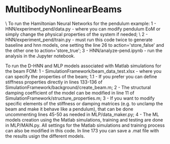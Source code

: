 # MultibodyNonlinearBeams
\\
To run the Hamiltonian Neural Networks for the pendulum example:
1 - HNN/experiment_pend/data.py - where you can modify pendulum EoM or simply change the physical properties of the system if needed;
\\
2 - HNN/experiment_pend/train.py - must run this code twice to generate baseline and hnn models, one setting the line 26 to action='store_false' 
and the other one to action='store_true';
3 - HNN/analyze-pend.ipynb - run the analysis in the Jupyter notebook.


To run the D-HNN and MLP models associated with Matlab simulations for the beam FOM:
1 - SimulationFramework/beam_data_test.xlsx - where you can specify the properties of the beam;
1.1 - If you prefer you can define stiffness properties directly in lines 133-136 of SimulationFramework/background/create_beam.m;
2 - The structural damping coefficient of the model can be modified in line 11 of SimulationFramework/structure_properties.m;
3 - If you want to modify specific elements of the stiffness or damping matrices (e.g. to unclamp the beam and make it behave like a pendulum), 
that can be done uncommenting lines 45-50 as needed in MLP/data_maker.py;
4 - The ML models creation using the Matlab simulations, training and testing are done in MLP/MAIN.py. All settings for the Matlab simulations 
and training process can also be modified in this code. In line 173 you can save a .mat file with the results usign the different models.
